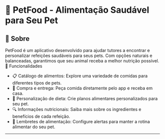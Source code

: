 # 🐾 PetFood - Alimentação Saudável para Seu Pet

## 📌 Sobre

PetFood é um aplicativo desenvolvido para ajudar tutores a encontrar e personalizar refeições saudáveis para seus pets. Com opções naturais e balanceadas, garantimos que seu animal receba a melhor nutrição possível.
🚀 Funcionalidades
- 📋 Catálogo de alimentos: Explore uma variedade de comidas para diferentes tipos de pets.
- 🛒 Compra e entrega: Peça comida diretamente pelo app e receba em casa.
- 🐶 Personalização de dieta: Crie planos alimentares personalizados para seu pet.
- 🔍 Informações nutricionais: Saiba mais sobre os ingredientes e benefícios de cada refeição.
- 📅 Lembretes de alimentação: Configure alertas para manter a rotina alimentar do seu pet.

---


